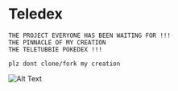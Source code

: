# Teledex
```
THE PROJECT EVERYONE HAS BEEN WAITING FOR !!!
THE PINNACLE OF MY CREATION
THE TELETUBBIE POKEDEX !!!

plz dont clone/fork my creation
```

![Alt Text]([url-to-your-gif-file.gif](https://i.imgur.com/W2tRHRm.gif)https://i.imgur.com/W2tRHRm.gif)
